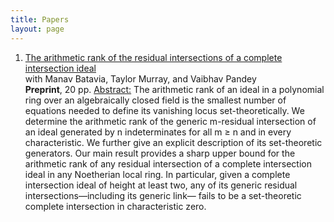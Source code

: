 ```yaml
---
title: Papers
layout: page
---
```


1. [The arithmetic rank of the residual intersections of a complete intersection ideal](https://arxiv.org/abs/2510.17049) <br>
   with Manav Batavia, Taylor Murray, and Vaibhav Pandey <br>
   **Preprint**, 20 pp. <Abstract:> The arithmetic rank of an ideal in a polynomial ring over an algebraically closed field is the smallest number of equations needed to define its vanishing locus set-theoretically. We determine the arithmetic rank of the generic m-residual intersection of an ideal generated by n indeterminates for all m ≥ n and in every characteristic. We further give an explicit description of its set-theoretic generators. Our main result provides a sharp upper bound for the arithmetic rank of any residual intersection of a complete intersection ideal in any Noetherian local ring. In particular, given a complete intersection ideal of height at least two, any of its generic residual intersections—including its generic link— fails to be a set-theoretic complete intersection in characteristic zero. </Abstract>

  

